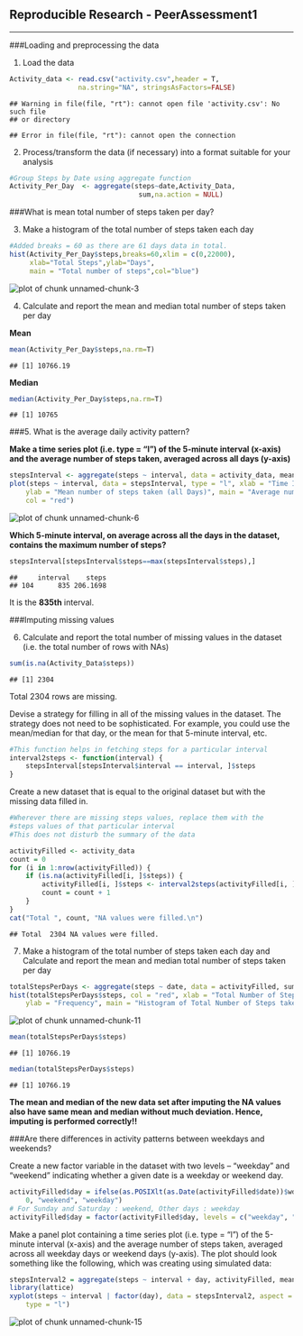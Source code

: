 ## Reproducible Research - PeerAssessment1

---
###Loading and preprocessing the data

1. Load the data


```r
Activity_data <- read.csv("activity.csv",header = T,
                 na.string="NA", stringsAsFactors=FALSE)
```

```
## Warning in file(file, "rt"): cannot open file 'activity.csv': No such file
## or directory
```

```
## Error in file(file, "rt"): cannot open the connection
```

2. Process/transform the data (if necessary) into a format suitable for your analysis


```r
#Group Steps by Date using aggregate function
Activity_Per_Day  <- aggregate(steps~date,Activity_Data,
                                sum,na.action = NULL)
```


###What is mean total number of steps taken per day?

3. Make a histogram of the total number of steps taken each day



```r
#Added breaks = 60 as there are 61 days data in total.
hist(Activity_Per_Day$steps,breaks=60,xlim = c(0,22000),
     xlab="Total Steps",ylab="Days",
     main = "Total number of steps",col="blue")
```

![plot of chunk unnamed-chunk-3](figure/unnamed-chunk-3-1.png) 

4. Calculate and report the mean and median total number of steps taken per day

**Mean**

```r
mean(Activity_Per_Day$steps,na.rm=T)
```

```
## [1] 10766.19
```
**Median**

```r
median(Activity_Per_Day$steps,na.rm=T)
```

```
## [1] 10765
```


###5.  What is the average daily activity pattern?

**Make a time series plot (i.e. type = “l”) of the 5-minute interval (x-axis) and the average number of steps taken, averaged across all days (y-axis)**


```r
stepsInterval <- aggregate(steps ~ interval, data = activity_data, mean, na.rm = TRUE)
plot(steps ~ interval, data = stepsInterval, type = "l", xlab = "Time Intervals (5-minute)", 
    ylab = "Mean number of steps taken (all Days)", main = "Average number of Steps Taken at different 5 minute Intervals", 
    col = "red")
```

![plot of chunk unnamed-chunk-6](figure/unnamed-chunk-6-1.png) 

**Which 5-minute interval, on average across all the days in the dataset, contains the maximum number of steps?**


```r
stepsInterval[stepsInterval$steps==max(stepsInterval$steps),]
```

```
##     interval    steps
## 104      835 206.1698
```
It is the **835th** interval.

###Imputing missing values

6.  Calculate and report the total number of missing values in the dataset (i.e. the total number of rows with NAs)

```r
sum(is.na(Activity_Data$steps))
```

```
## [1] 2304
```

Total 2304 rows are missing.

 Devise a strategy for filling in all of the missing values in the dataset. The strategy does not need to be sophisticated. For example, you could use the mean/median for that day, or the mean for that 5-minute interval, etc.


```r
#This function helps in fetching steps for a particular interval
interval2steps <- function(interval) {
    stepsInterval[stepsInterval$interval == interval, ]$steps
}
```
Create a new dataset that is equal to the original dataset but with the missing data filled in.


```r
#Wherever there are missing steps values, replace them with the 
#steps values of that particular interval
#This does not disturb the summary of the data

activityFilled <- activity_data
count = 0
for (i in 1:nrow(activityFilled)) {
    if (is.na(activityFilled[i, ]$steps)) {            
        activityFilled[i, ]$steps <- interval2steps(activityFilled[i, ]$interval)
        count = count + 1
    }
}
cat("Total ", count, "NA values were filled.\n")
```

```
## Total  2304 NA values were filled.
```

7.  Make a histogram of the total number of steps taken each day and Calculate and report the mean and median total number of steps taken per day

```r
totalStepsPerDays <- aggregate(steps ~ date, data = activityFilled, sum)
hist(totalStepsPerDays$steps, col = "red", xlab = "Total Number of Steps", 
    ylab = "Frequency", main = "Histogram of Total Number of Steps taken each Day")
```

![plot of chunk unnamed-chunk-11](figure/unnamed-chunk-11-1.png) 


```r
mean(totalStepsPerDays$steps)
```

```
## [1] 10766.19
```


```r
median(totalStepsPerDays$steps)
```

```
## [1] 10766.19
```

**The mean and median of the new data set after imputing the NA values also have same mean and median without much deviation.  Hence, imputing is performed correctly!!**


###Are there differences in activity patterns between weekdays and weekends?

Create a new factor variable in the dataset with two levels – “weekday” and “weekend” indicating whether a given date is a weekday or weekend day.


```r
activityFilled$day = ifelse(as.POSIXlt(as.Date(activityFilled$date))$wday%%6 == 
    0, "weekend", "weekday")
# For Sunday and Saturday : weekend, Other days : weekday
activityFilled$day = factor(activityFilled$day, levels = c("weekday", "weekend"))
```

Make a panel plot containing a time series plot (i.e. type = “l”) of the 5-minute interval (x-axis) and the average number of steps taken, averaged across all weekday days or weekend days (y-axis). The plot should look something like the following, which was creating using simulated data:


```r
stepsInterval2 = aggregate(steps ~ interval + day, activityFilled, mean)
library(lattice)
xyplot(steps ~ interval | factor(day), data = stepsInterval2, aspect = 1/2, 
    type = "l")
```

![plot of chunk unnamed-chunk-15](figure/unnamed-chunk-15-1.png) 

